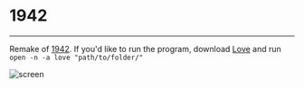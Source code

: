 # 1942
---
Remake of [1942](http://en.wikipedia.org/wiki/1942_(video_game)). If you'd like to run the program, download [Love](https://love2d.org/) and run ```open -n -a love "path/to/folder/"```

![screen](http://i.imgur.com/2VoOsXr.png "1942")